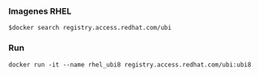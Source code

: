 ### Imagenes RHEL

```console
$docker search registry.access.redhat.com/ubi
```

### Run 
```console
docker run -it --name rhel_ubi8 registry.access.redhat.com/ubi:ubi8
```
